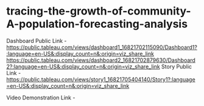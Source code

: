 # tracing-the-growth-of-community-A-population-forecasting-analysis



Dashboard Public Link - https://public.tableau.com/views/dashboard1_16821702115090/Dashboard1?:language=en-US&:display_count=n&:origin=viz_share_link
                        https://public.tableau.com/views/dashboard2_16821702879630/Dashboard2?:language=en-US&:display_count=n&:origin=viz_share_link
Story Public Link - https://public.tableau.com/views/story1_16821705404140/Story1?:language=en-US&:display_count=n&:origin=viz_share_link

Video Demonstration Link -
